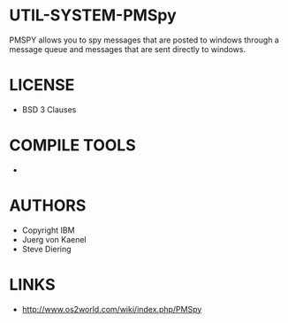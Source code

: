 # UTIL-SYSTEM-PMSpy
PMSPY allows you to spy messages that are posted to windows through a message queue and messages that are sent directly to windows.

LICENSE
===============
* BSD 3 Clauses

COMPILE TOOLS
===============
* 
 
AUTHORS
===============
* Copyright IBM
* Juerg von Kaenel
* Steve Diering

LINKS
===============
* http://www.os2world.com/wiki/index.php/PMSpy
